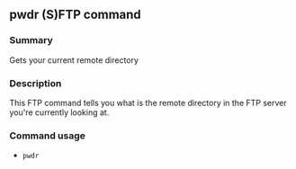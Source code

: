 ## pwdr (S)FTP command

### Summary

Gets your current remote directory

### Description

This FTP command tells you what is the remote directory in the FTP server you're currently looking at.

### Command usage

* `pwdr`